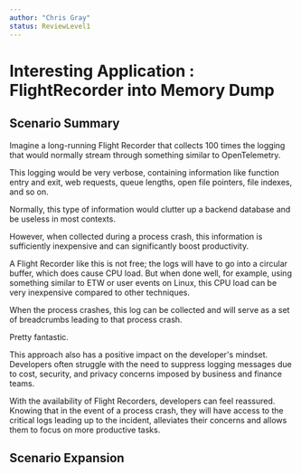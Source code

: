 ```yaml
---
author: "Chris Gray"
status: ReviewLevel1
---
```


# Interesting Application : FlightRecorder into Memory Dump

## Scenario Summary

Imagine a long-running Flight Recorder that collects 100 times the logging that
would normally stream through something similar to OpenTelemetry.

This logging would be very verbose, containing information like function entry
and exit, web requests, queue lengths, open file pointers, file indexes, and so
on.

Normally, this type of information would clutter up a backend database and be
useless in most contexts.

However, when collected during a process crash, this information is sufficiently
inexpensive and can significantly boost productivity.

A Flight Recorder like this is not free; the logs will have to go into a
circular buffer, which does cause CPU load. But when done well, for example,
using something similar to ETW or user events on Linux, this CPU load can be
very inexpensive compared to other techniques.

When the process crashes, this log can be collected and will serve as a set of
breadcrumbs leading to that process crash.

Pretty fantastic.

This approach also has a positive impact on the developer's mindset. Developers
often struggle with the need to suppress logging messages due to cost, security,
and privacy concerns imposed by business and finance teams.

With the availability of Flight Recorders, developers can feel reassured.
Knowing that in the event of a process crash, they will have access to the
critical logs leading up to the incident, alleviates their concerns and allows
them to focus on more productive tasks.

## Scenario Expansion
